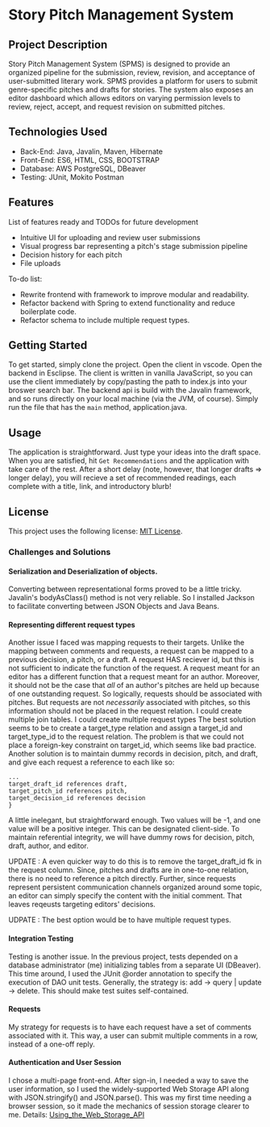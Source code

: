 # Story Pitch Management System 

## Project Description

Story Pitch Management System (SPMS) is designed to provide an organized pipeline for the submission, review, revision, and acceptance of user-submitted literary work. SPMS provides a platform for users to submit genre-specific pitches and drafts for stories. The system also exposes an editor dashboard which allows editors on varying permission levels to review, reject, accept, and request revision on submitted pitches. 

## Technologies Used

* Back-End:  Java, Javalin, Maven, Hibernate
* Front-End: ES6, HTML, CSS, BOOTSTRAP
* Database:  AWS PostgreSQL, DBeaver
* Testing:   JUnit, Mokito Postman

## Features

List of features ready and TODOs for future development
* Intuitive UI for uploading and review user submissions 
* Visual progress bar representing a pitch's stage submission pipeline
* Decision history for each pitch
* File uploads


To-do list:
* Rewrite frontend with framework to improve modular and readability. 
* Refactor backend with Spring to extend functionality and reduce boilerplate code. 
* Refactor schema to include multiple request types. 

## Getting Started

To get started, simply clone the project. 
Open the client in vscode. Open the backend in Esclipse. 
The client is written in vanilla JavaScript, so you can 
use the client immediately by copy/pasting the path to 
index.js into your broswer search bar. The backend api
is build with the Javalin framework, and so runs directly
on your local machine (via the JVM, of course). Simply 
run the file that has the `main` method, application.java. 

## Usage

The application is straightforward. Just type your ideas into the draft space.
When you are satisfied, hit  `Get Recommendations` and the application with take
care of the rest. After a short delay (note, however, that longer drafts => longer delay), 
you will recieve a set of recommended readings, each complete with a title, link, and 
introductory blurb!

## License

This project uses the following license: [MIT License](<link>).

### Challenges and Solutions 

#### Serialization and Deserialization of objects. 
Converting between representational forms proved to be a little tricky. 
Javalin's bodyAsClass() method is not very reliable. So I installed 
Jackson to facilitate converting between JSON Objects and Java Beans. 

#### Representing different request types

Another issue I faced was mapping requests to their targets. Unlike the mapping between 
comments and requests, a request can be mapped to a previous decision, a pitch, or a draft. 
A request HAS reciever id, but this is not sufficient to indicate the function of the request. 
A request meant for an editor has a different function that a request meant for an author. 
Moreover, it should not be the case that *all* of an author's pitches are held up because of one 
outstanding request. So logically, requests should be associated with pitches. But requests
are not *necessarily* associated with pitches, so this information should not be placed in the 
request relation. I could create multiple join tables. I could create multiple request types 
The best solution seems to be to create a target_type relation and assign a target_id and 
target_type_id to the request relation. The problem is that we could not place a foreign-key 
constraint on target_id, which seems like bad practice. Another solution is to maintain dummy 
records in decision, pitch, and draft, and give each request a reference to each like so: 

	...
	target_draft_id references draft,
	target_pitch_id references pitch,
	target_decision_id references decision 
	}

A little inelegant, but straightforward enough. Two values will be -1, and one value will be a 
positive integer. This can be designated client-side. To maintain referential integrity, 
we will have dummy rows for decision, pitch, draft, author, and editor. 

UPDATE : A even quicker way to do this is to remove the target_draft_id fk in the request column. Since, 
pitches and drafts are in one-to-one relation, there is no need to reference a pitch directly. Further, 
since requests represent persistent communication channels organized around some topic, an editor can 
simply specify the content with the initial comment. That leaves reqeusts targeting editors' decisions. 

UDPATE : The best option would be to have multiple request types. 

#### Integration Testing
Testing is another issue. In the previous project, tests depended on a database administrator (me) 
initializing tables from a separate UI (DBeaver). This time around, I used the JUnit @order annotation 
to specify the execution of DAO unit tests. Generally, the strategy is: add -> query | update -> delete. 
This should make test suites self-contained.

#### Requests
My strategy for requests is to have each request have a set of comments associated with it. 
This way, a user can submit multiple comments in a row, instead of a one-off reply. 

#### Authentication and User Session 
I chose a multi-page front-end. After sign-in, I needed a way to save the user information, so
I used the widely-supported Web Storage API along with JSON.stringify() and JSON.parse(). This was
my first time needing a browser session, so it made the mechanics of session storage clearer to me. 
Details: [Using_the_Web_Storage_API](https://developer.mozilla.org/en-US/docs/Web/API/Web_Storage_API/Using_the_Web_Storage_API) 
